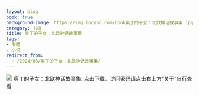 ```yaml
---
layout: blog
book: true
background-image: https://img.locyoo.com/book奥丁的子女：北欧神话故事集.jpg
category: 书籍
title: 奥丁的子女：北欧神话故事集
tags:
- 书籍
- 小说
redirect_from:
  - /2024/03/奥丁的子女：北欧神话故事集/
---
```

![](https://img.locyoo.com/book奥丁的子女：北欧神话故事集.jpg)
奥丁的子女：北欧神话故事集: <a name = "ref1" href="https://url18.ctfile.com/f/50983618-1337384006-a5273e?p=3619">点击下载</a>，访问密码请点击右上方“关于”自行查看